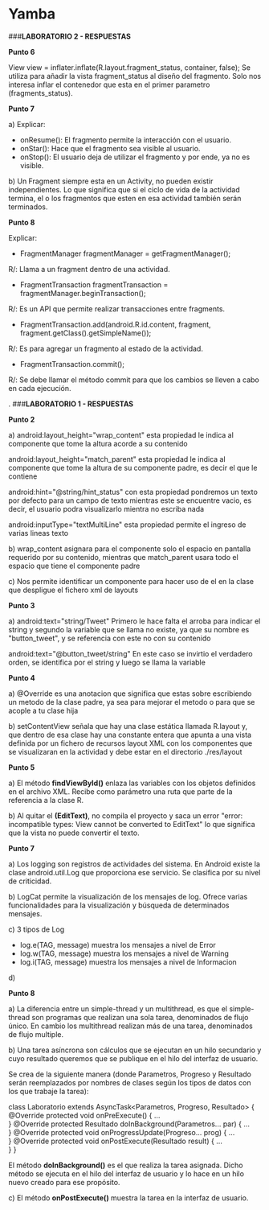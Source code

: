 # Yamba

###**LABORATORIO 2 - RESPUESTAS**

**Punto 6**

View view = inflater.inflate(R.layout.fragment_status, container, false);
Se utiliza para añadir la vista fragment_status al diseño del fragmento. 
Solo nos interesa inflar el contenedor que esta en el primer parametro (fragments_status).

**Punto 7**

a) Explicar:

- onResume(): El fragmento permite la interacción con el usuario.
- onStar(): Hace que el fragmento sea visible al usuario.
- onStop(): El usuario deja de utilizar el fragmento y por ende, ya no es visible.


b) Un Fragment siempre esta en un Activity, no pueden existir independientes. 
Lo que significa que si el ciclo de vida de la actividad termina, el o los fragmentos que esten en esa actividad también serán terminados.

**Punto 8**

Explicar:

- FragmentManager fragmentManager = getFragmentManager();

R/: Llama a un fragment dentro de una actividad.

- FragmentTransaction fragmentTransaction = fragmentManager.beginTransaction(); 

R/: Es un API que permite realizar transacciones entre fragments.

- FragmentTransaction.add(android.R.id.content, fragment,  fragment.getClass().getSimpleName()); 

R/: Es para agregar un fragmento al estado de la actividad.

- FragmentTransaction.commit(); 

R/: Se debe llamar el método commit para que los cambios se lleven a cabo en cada ejecución. 



.
###**LABORATORIO 1 - RESPUESTAS**

**Punto 2**

a)
android:layout_height="wrap_content"
esta propiedad le indica al componente que tome la altura acorde a su contenido


android:layout_height="match_parent"
esta propiedad le indica al componente que tome la altura de su componente padre, es decir el que le contiene


android:hint="@string/hint_status"
con esta propiedad pondremos un texto por defecto para un campo de texto mientras este se encuentre vacio, es decir, el usuario podra visualizarlo mientra no escriba nada 


android:inputType="textMultiLine"
esta propiedad permite el ingreso de varias lineas texto 


b) wrap_content asignara para el componente solo el espacio en pantalla requerido por su contenido, mientras que match_parent usara todo el espacio que tiene el componente padre 


c) Nos permite identificar un componente para hacer uso de el en la clase que despligue el fichero xml de layouts


**Punto 3**

a) android:text="string/Tweet"
Primero le hace falta el arroba para indicar el string y segundo la variable que se llama no existe, ya que 
su nombre es "button_tweet", y se referencia con este no con su contenido

android:text="@button_tweet/string"
En este caso se invirtio el verdadero orden, se identifica por el string y luego se llama la variable


**Punto 4**

a) @Override es una anotacion que significa que estas sobre escribiendo un metodo de la clase padre, ya sea para mejorar el metodo o para que se acople a tu clase hija


b) setContentView señala que hay una clase estática llamada R.layout y, que dentro de esa clase hay una constante entera que apunta a una vista definida por un fichero de recursos layout XML con los componentes que se visualizaran en la actividad y debe estar en el directorio ./res/layout


**Punto 5**

a) El método **findViewById()** enlaza las variables con los objetos definidos en el archivo XML. Recibe como parámetro una ruta que parte de la referencia a la clase R.

b) Al quitar el **(EditText)**, no compila el proyecto y saca un error "error: incompatible types: View cannot be converted to EditText" lo que significa que la vista no puede convertir el texto.


**Punto 7**

a) Los logging son registros de actividades del sistema. En Android existe la clase android.util.Log que proporciona ese servicio. Se clasifica por su nivel de criticidad.

b) LogCat permite la visualización de los mensajes de log. Ofrece varias funcionalidades para la visualización y búsqueda de determinados mensajes.

c) 3 tipos de Log 
- log.e(TAG, message) muestra los mensajes a nivel de Error
- log.w(TAG, message) muestra los mensajes a nivel de Warning
- log.i(TAG, message) muestra los mensajes a nivel de Informacion

d)


**Punto 8**

a) La diferencia entre un simple-thread y un multithread, es que el simple-thread son programas que realizan una sola tarea, denominados de flujo único. En cambio los multithread realizan más de una tarea, denominados de flujo multiple.

b) Una tarea asíncrona son cálculos que se ejecutan en un hilo secundario y cuyo resultado queremos que se publique en el hilo del interfaz de usuario.

Se crea de la siguiente manera (donde Parametros, Progreso y Resultado serán reemplazados por nombres de clases según los tipos de datos con los que trabaje la tarea):

class Laboratorio extends AsyncTask<Parametros, Progreso, Resultado> {
       @Override protected void onPreExecute() {
              …     
       }
       @Override protected Resultado doInBackground(Parametros... par) {
             …     
       }
       @Override protected void onProgressUpdate(Progreso... prog) {
       …     
       }
       @Override protected void onPostExecute(Resultado result) {
          …    
       }
}

El método **doInBackground()** es el que realiza la tarea asignada. Dicho método se ejecuta en el hilo del interfaz de usuario y lo hace en un hilo nuevo creado para ese propósito. 

c) El método **onPostExecute()** muestra la tarea en la interfaz de usuario.

